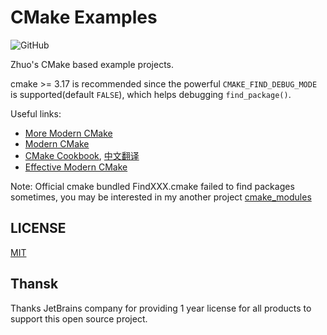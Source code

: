 # CMake Examples

<img alt="GitHub" src="https://img.shields.io/github/license/zchrissirhcz/cmake_examples">

Zhuo's CMake based example projects.

cmake >= 3.17 is recommended since the powerful `CMAKE_FIND_DEBUG_MODE` is supported(default `FALSE`), which helps debugging `find_package()`.


Useful links:
- [More Modern CMake](https://hsf-training.github.io/hsf-training-cmake-webpage/)
- [Modern CMake](https://cliutils.gitlab.io/modern-cmake)
- [CMake Cookbook](https://github.com/dev-cafe/cmake-cookbook), [中文翻译](https://github.com/xiaoweiChen/CMake-Cookbook)
- [Effective Modern CMake](https://gist.github.com/mbinna/c61dbb39bca0e4fb7d1f73b0d66a4fd1)

Note: Official cmake bundled FindXXX.cmake failed to find packages sometimes, you may be interested in my another project [cmake_modules](https://github.com/zchrissirhcz/cmake_modules)

## LICENSE

[MIT](./LICENSE)

## Thansk

Thanks JetBrains company for providing 1 year license for all products to support this open source project.
